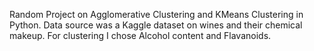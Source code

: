 Random Project on Agglomerative Clustering and KMeans Clustering in Python. Data source was a Kaggle dataset on wines and their chemical makeup. For clustering I chose Alcohol content and Flavanoids.
